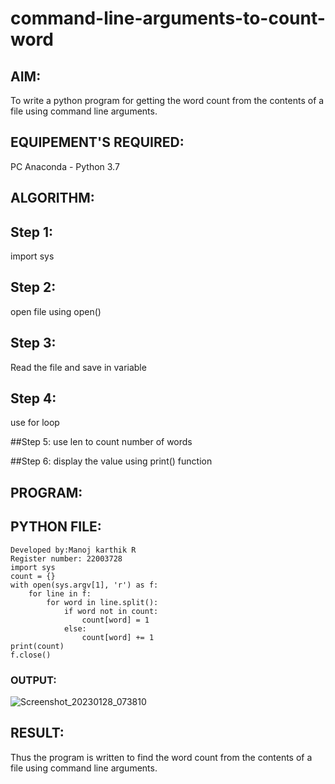 # command-line-arguments-to-count-word
## AIM:
To write a python program for getting the word count from the contents of a file using command line arguments.
## EQUIPEMENT'S REQUIRED: 
PC
Anaconda - Python 3.7
## ALGORITHM: 
## Step 1:
import sys

## Step 2:
open file using open()

## Step 3:
Read the file and save in variable

## Step 4:
use for loop

##Step 5:
use len to count number of words

##Step 6:
display the value using print() function

## PROGRAM:

## PYTHON FILE:
```
Developed by:Manoj karthik R
Register number: 22003728
import sys
count = {}
with open(sys.argv[1], 'r') as f:
    for line in f:
        for word in line.split():
            if word not in count:
                count[word] = 1
            else:
                count[word] += 1
print(count)
f.close()
```
### OUTPUT:

![Screenshot_20230128_073810](https://user-images.githubusercontent.com/119560395/215270915-6e49e593-6a86-4754-8309-d165590e28e2.png)




## RESULT:
Thus the program is written to find the word count from the contents of a file using command line arguments.
